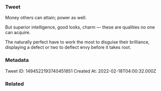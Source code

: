 ### Tweet
Money others can attain; power as well.

But superior intelligence, good looks, charm — these are qualities no one can acquire.

The naturally perfect have to work the most to disguise their brilliance, displaying a defect or two to deflect envy before it takes root.

### Metadata
Tweet ID: 1494522193740451851
Created At: 2022-02-18T04:00:32.000Z

### Related

